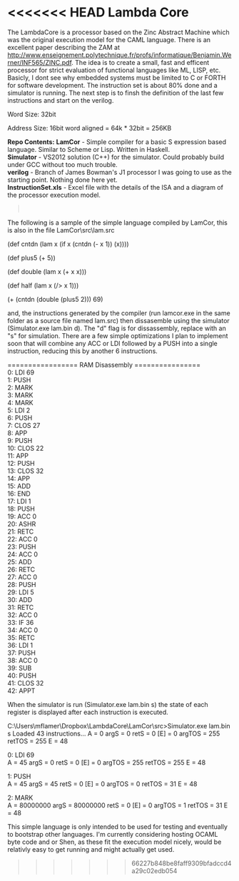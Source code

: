 <<<<<<< HEAD
Lambda Core
==
The LambdaCore is a processor based on the Zinc Abstract Machine which was the original execution model for the CAML language. There is an excellent paper describing the ZAM at http://www.enseignement.polytechnique.fr/profs/informatique/Benjamin.Werner/INF565/ZINC.pdf. The idea is to create a small, fast and efficent processor for strict evaluation of functional languages like ML, LISP, etc. Basicly, I dont see why embedded systems must be limited to C or FORTH for software development. The instruction set is about 80% done and a simulator is running. The next step is to finsh the definition of the last few instructions and start on the verilog. 

Word Size: 32bit

Address Size: 16bit word aligned = 64k * 32bit = 256KB


**Repo Contents:**
**LamCor** - Simple compiler for a basic S expression based language. Similar to Scheme or Lisp. Written in Haskell.<br>
**Simulator** - VS2012 solution (C++) for the simulator. Could probably build under GCC without too much trouble.<br>
**verilog** - Branch of James Bowman's J1 processor I was going to use as the starting point. Nothing done here yet.<br>
**InstructionSet.xls** - Excel file with the details of the ISA and a diagram of the processor execution model. <br>
><br>

The following is a sample of the simple language compiled by LamCor, this is also in the file LamCor\src\lam.src

(def cntdn 
    (lam x (if x
            (cntdn (- x 1))
            (x))))

(def plus5
    (+ 5))

(def double
    (lam x (+ x x)))

(def half
    (lam x (/> x 1)))
                  

(+ (cntdn (double (plus5 2))) 69)

and, the instructions generated by the compiler (run lamcor.exe in the same folder as a source file named lam.src) then dissasemble using
the simulator (Simulator.exe lam.bin d). The "d" flag is for dissassembly, replace with an "s" for simulation. There are a few simple optimizations I plan to implement soon that will combine any ACC or LDI followed by a PUSH into a single instruction, reducing this by another 6 instructions.

================= RAM Disassembly ================ <br>
0: 	LDI 69<br>
1: 	PUSH<br> 
2: 	MARK<br> 
3: 	MARK<br> 
4: 	MARK<br> 
5: 	LDI 2<br>
6: 	PUSH<br> 
7: 	CLOS 27<br>
8: 	APP <br>
9: 	PUSH <br>
10: 	CLOS 22<br>
11: 	APP <br>
12: 	PUSH <br>
13: 	CLOS 32<br>
14: 	APP <br>
15: 	ADD <br>
16: 	END <br>
17: 	LDI 1<br>
18: 	PUSH <br>
19: 	ACC 0<br>
20: 	ASHR <br>
21: 	RETC <br>
22: 	ACC 0<br>
23: 	PUSH <br>
24: 	ACC 0<br>
25: 	ADD <br>
26: 	RETC <br>
27: 	ACC 0<br>
28: 	PUSH <br>
29: 	LDI 5<br>
30: 	ADD <br>
31: 	RETC <br>
32: 	ACC 0<br>
33: 	IF 36<br>
34: 	ACC 0<br>
35: 	RETC <br>
36: 	LDI 1<br>
37: 	PUSH <br>
38: 	ACC 0<br>
39: 	SUB <br>
40: 	PUSH <br>
41: 	CLOS 32<br>
42: 	APPT <br>


When the simulator is run (Simulator.exe lam.bin s) the state of each register is displayed after each instruction is executed.

C:\Users\mflamer\Dropbox\LambdaCore\LamCor\src>Simulator.exe lam.bin s
Loaded 43 instructions... 
A = 0 	 argS = 0 	 retS = 0 	 [E] = 0 
argTOS = 255 	 retTOS = 255 	 E = 48 

0: 	LDI 69<br>
A = 45 	 argS = 0 	 retS = 0 	 [E] = 0 
argTOS = 255 	 retTOS = 255 	 E = 48 

1: 	PUSH<br> 
A = 45 	 argS = 45 	 retS = 0 	 [E] = 0 
argTOS = 0 	 retTOS = 31 	 E = 48 

2: 	MARK <br>
A = 80000000 	 argS = 80000000 	 retS = 0 	 [E] = 0 
argTOS = 1 	 retTOS = 31 	 E = 48 


This simple language is only intended to be used for testing and eventually to bootstrap other languages. I'm currently considering hosting OCAML byte code and or Shen, as these fit the execution model nicely, would be relativly easy to get running and might actually get used. 

>>>>>>> 66227b848be8faff9309bfadccd4a29c02edb054
